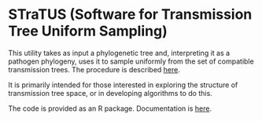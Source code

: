 # STraTUS (Software for Transmission Tree Uniform Sampling)
This utility takes as input a phylogenetic tree and, interpreting it as a pathogen phylogeny, uses it to sample uniformly from the set of compatible transmission trees. The procedure is described [here](https://academic.oup.com/mbe/advance-article-abstract/doi/10.1093/molbev/msz058/5381076).

It is primarily intended for those interested in exploring the structure of transmission tree space, or in developing algorithms to do this.

The code is provided as an R package. Documentation is [here](https://github.com/mdhall272/STraTUS/blob/master/STraTUS/STraTUS.pdf). 
